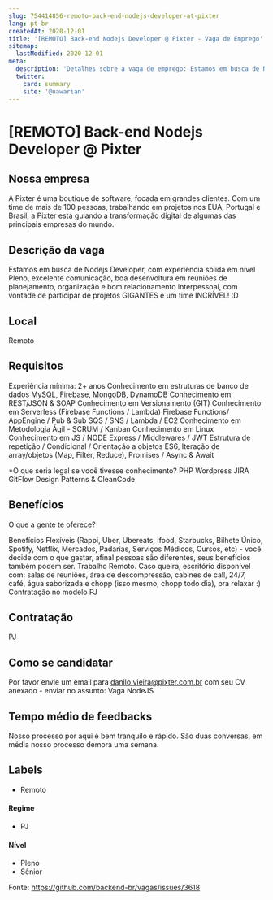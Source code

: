 ```yaml
---
slug: 754414856-remoto-back-end-nodejs-developer-at-pixter
lang: pt-br
createdAt: 2020-12-01
title: '[REMOTO] Back-end Nodejs Developer @ Pixter - Vaga de Emprego'
sitemap:
  lastModified: 2020-12-01
meta:
  description: 'Detalhes sobre a vaga de emprego: Estamos em busca de Nodejs Developer, com experiência sólida em nível Pleno, excelente comunicação, boa desenvoltura em reuniões de planejamento, organização e bom relacionamento interpessoal, com vontade de participar de projetos GIGANTES e um time INCRÍVEL! :D'
  twitter:
    card: summary
    site: '@nawarian'
---
```


# [REMOTO] Back-end Nodejs Developer @ Pixter


## Nossa empresa
A Pixter é uma boutique de software, focada em grandes clientes. Com um time de mais de 100 pessoas, trabalhando em projetos nos EUA, Portugal e Brasil, a Pixter está guiando a transformação digital de algumas das principais empresas do mundo.

## Descrição da vaga

Estamos em busca de Nodejs Developer, com experiência sólida em nível Pleno, excelente comunicação, boa desenvoltura em reuniões de planejamento, organização e bom relacionamento interpessoal, com vontade de participar de projetos GIGANTES e um time INCRÍVEL! :D

## Local

Remoto

## Requisitos
Experiência mínima: 2+ anos
Conhecimento em estruturas de banco de dados MySQL, Firebase, MongoDB, DynamoDB
Conhecimento em REST/JSON & SOAP
Conhecimento em Versionamento (GIT)
Conhecimento em Serverless (Firebase Functions / Lambda)
Firebase Functions/ AppEngine / Pub & Sub
SQS / SNS / Lambda / EC2
Conhecimento em Metodologia Ágil - SCRUM / Kanban
Conhecimento em Linux
Conhecimento em JS / NODE
Express / Middlewares / JWT
Estrutura de repetição / Condicional / Orientação a objetos
ES6, Iteração de array/objetos (Map, Filter, Reduce), Promises / Async & Await

*O que seria legal se você tivesse conhecimento?
PHP
Wordpress
JIRA
GitFlow
Design Patterns & CleanCode


## Benefícios

O que a gente te oferece?

Benefícios Flexíveis (Rappi, Uber, Ubereats, Ifood, Starbucks, Bilhete Único, Spotify, Netflix, Mercados, Padarias, Serviços Médicos, Cursos, etc) - você decide com o que gastar, afinal pessoas são diferentes, seus benefícios também podem ser.
Trabalho Remoto.
Caso queira, escritório disponível com: salas de reuniões, área de descompressão, cabines de call, 24/7, café, água saborizada e chopp (isso mesmo, chopp todo dia), pra relaxar :)
Contratação no modelo PJ
## Contratação

PJ

## Como se candidatar

Por favor envie um email para danilo.vieira@pixter.com.br com seu CV anexado - enviar no assunto: Vaga NodeJS

## Tempo médio de feedbacks

Nosso processo por aqui é bem tranquilo e rápido. São duas conversas, em média nosso processo demora uma semana.

## Labels


- Remoto

#### Regime

- PJ

#### Nível
- Pleno
- Sênior





Fonte: https://github.com/backend-br/vagas/issues/3618